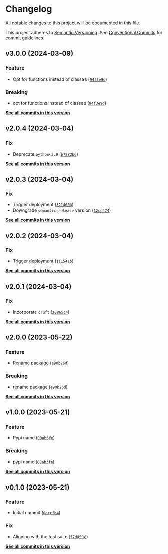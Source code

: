 # Changelog

All notable changes to this project will be documented in this file.

This project adheres to [Semantic Versioning](https://semver.org/spec/v2.0.0.html). See [Conventional Commits](https://www.conventionalcommits.org/en/v1.0.0/) for commit guidelines.

<!--next-version-placeholder-->

## v3.0.0 (2024-03-09)

### Feature

* Opt for functions instead of classes ([`94f3e9d`](https://github.com/billsioros/querpyable/commit/94f3e9d80d4a42ff3418328988519d5f9b477f13))

### Breaking

* opt for functions instead of classes ([`94f3e9d`](https://github.com/billsioros/querpyable/commit/94f3e9d80d4a42ff3418328988519d5f9b477f13))

**[See all commits in this version](https://github.com/billsioros/querpyable/compare/v2.0.4...v3.0.0)**

## v2.0.4 (2024-03-04)

### Fix

* Deprecate `python<3.9` ([`b7282b6`](https://github.com/billsioros/querpyable/commit/b7282b6cab55da079364c39d8ef2fbaf075dd987))

**[See all commits in this version](https://github.com/billsioros/querpyable/compare/v2.0.3...v2.0.4)**

## v2.0.3 (2024-03-04)

### Fix

* Trigger deployment ([`3214600`](https://github.com/billsioros/querpyable/commit/32146001c08a470ee30957d4bfa90e5bb120690e))
* Downgrade `semantic-release` version ([`12cd474`](https://github.com/billsioros/querpyable/commit/12cd47401a97505d301a4ce16c3f2228498ccee4))

**[See all commits in this version](https://github.com/billsioros/querpyable/compare/v2.0.2...v2.0.3)**

## v2.0.2 (2024-03-04)

### Fix

* Trigger deployment ([`111541b`](https://github.com/billsioros/querpyable/commit/111541b21647ce2e0675c16dbd7f3258ab765227))

**[See all commits in this version](https://github.com/billsioros/querpyable/compare/v2.0.1...v2.0.2)**

## v2.0.1 (2024-03-04)

### Fix

* Incorporate `cruft` ([`20865c4`](https://github.com/billsioros/querpyable/commit/20865c4348496c8f3f0f52c155ea288b86fa935b))

**[See all commits in this version](https://github.com/billsioros/querpyable/compare/v2.0.0...v2.0.1)**

## v2.0.0 (2023-05-22)
### Feature
* Rename package ([`e90b26d`](https://github.com/billsioros/querpyable/commit/e90b26deb99414b65913dbac2ec48ab15d8d86ab))

### Breaking
* rename package ([`e90b26d`](https://github.com/billsioros/querpyable/commit/e90b26deb99414b65913dbac2ec48ab15d8d86ab))

**[See all commits in this version](https://github.com/billsioros/querpyable/compare/v1.0.0...v2.0.0)**

## v1.0.0 (2023-05-21)
### Feature
* Pypi name ([`08ab3fe`](https://github.com/billsioros/Querpyable/commit/08ab3feeef8a927552d597253571aa27e45ad29c))

### Breaking
* pypi name ([`08ab3fe`](https://github.com/billsioros/Querpyable/commit/08ab3feeef8a927552d597253571aa27e45ad29c))

**[See all commits in this version](https://github.com/billsioros/Querpyable/compare/v0.1.0...v1.0.0)**

## v0.1.0 (2023-05-21)
### Feature
* Initial commit ([`0accfb4`](https://github.com/billsioros/querpyable/commit/0accfb461139970dffedcd4c5105d4008173f50e))

### Fix
* Aligning with the test suite ([`f7d8508`](https://github.com/billsioros/querpyable/commit/f7d8508218ccd7057042a87c424029d8c98382d6))

**[See all commits in this version](https://github.com/billsioros/querpyable/compare/v0.0.0...v0.1.0)**
